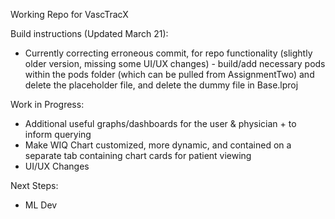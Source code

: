 Working Repo for VascTracX

Build instructions (Updated March 21):
- Currently correcting erroneous commit, for repo functionality (slightly older version, missing some UI/UX changes) - build/add necessary pods within the pods folder (which can be pulled from AssignmentTwo) and delete the placeholder file, and delete the dummy file in Base.lproj

Work in Progress:
- Additional useful graphs/dashboards for the user & physician + to inform querying
- Make WIQ Chart customized, more dynamic, and contained on a separate tab containing chart cards for patient viewing
- UI/UX Changes

Next Steps:
- ML Dev
